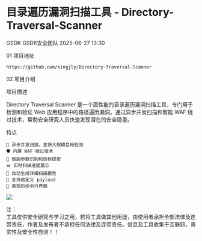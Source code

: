#  目录遍历漏洞扫描工具 - Directory-Traversal-Scanner  
GSDK  GSDK安全团队   2025-06-27 13:30  
  
01 项目地址  
  
```
https://github.com/kingjly/Directory-Traversal-Scanner
```  
  
  
  
02 项目介绍  
  
项目描述  
  
Directory Traversal Scanner 是一个高性能的目录遍历漏洞扫描工具，专门用于检测和验证 Web 应用程序中的路径遍历漏洞。通过异步并发扫描和智能 WAF 绕过技术，帮助安全研究人员快速发现潜在的安全隐患。  
  
特点  
```
🚄 异步并发扫描，支持大规模目标检测
🛡️ 内置 WAF 绕过技术
🎯 智能参数识别和目标提取
📊 实时扫描进度展示
📝 自动生成详细扫描报告
🔄 支持自定义 payload
🌈 美观的命令行界面
```  
  
![](https://mmbiz.qpic.cn/sz_mmbiz_png/Xu1xJEZRrFia9eJbDG93TN4gamIsohyhmHF7jONpeYyL2nkIHFEUezwVzgCT0MWR4Tc3O8OTQ1d801Sm3kkguLQ/640?wx_fmt=png&from=appmsg "")  
  
  
注：  
工具仅供安全研究与学习之用，若将工具做其他用途，由使用者承担全部法律及连带责任，作者及发布者不承担任何法律及连带责任。信息及工具收集于互联网，真实性及安全性自测！！  
  
  
  
  

